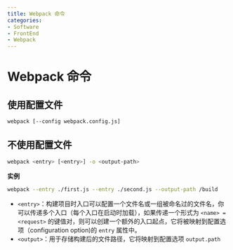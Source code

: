```yaml
---
title: Webpack 命令
categories:
- Software
- FrontEnd
- Webpack
---
```

# Webpack 命令

## 使用配置文件

```bash
webpack [--config webpack.config.js]
```

## 不使用配置文件

```sh
webpack <entry> [<entry>] -o <output-path>
```

**实例**

```sh
webpack --entry ./first.js --entry ./second.js --output-path /build
```

- `<entry>`：构建项目时入口可以配置一个文件名或一组被命名过的文件名，你可以传递多个入口（每个入口在启动时加载），如果传递一个形式为 `<name> = <request>` 的键值对，则可以创建一个额外的入口起点，它将被映射到配置选项（configuration option)的 `entry` 属性中。
- `<output>`：用于存储构建后的文件路径，它将映射到配置选项 `output.path`